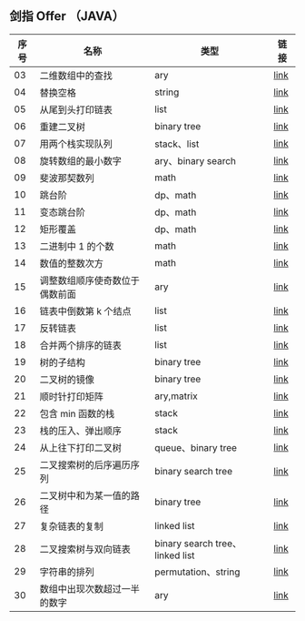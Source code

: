 ## 剑指 Offer （JAVA）

| 序号 | 名称 | 类型 | 链接 |
|---|---|---|---|
|03|二维数组中的查找|ary|[link](/code/No03)|
|04|替换空格|string|[link](/code/No04)|
|05|从尾到头打印链表|list|[link](/code/No05)|
|06|重建二叉树|binary tree|[link](/code/No06)|
|07|用两个栈实现队列|stack、list|[link](/code/No07)|
|08|旋转数组的最小数字|ary、binary search|[link](/code/No08)|
|09|斐波那契数列|math|[link](/code/No09)|
|10|跳台阶|dp、math|[link](/code/No10)|
|11|变态跳台阶|dp、math|[link](/code/No11)|
|12|矩形覆盖|dp、math|[link](/code/No12)|
|13|二进制中 1 的个数|math|[link](/code/No13)|
|14|数值的整数次方|math|[link](/code/No14)|
|15|调整数组顺序使奇数位于偶数前面|ary|[link](/code/No15)|
|16|链表中倒数第 k 个结点|list|[link](/code/No16)|
|17|反转链表|list|[link](/code/No17)|
|18|合并两个排序的链表|list|[link](/code/No18)|
|19|树的子结构|binary tree|[link](/code/No19)|
|20|二叉树的镜像|binary tree|[link](/code/No20)|
|21|顺时针打印矩阵|ary,matrix|[link](/code/No21)|
|22|包含 min 函数的栈|stack|[link](/code/No22)|
|23|栈的压入、弹出顺序|stack|[link](/code/No23)|
|24|从上往下打印二叉树|queue、binary tree|[link](/code/No24)|
|25|二叉搜索树的后序遍历序列|binary search tree|[link](/code/No25)|
|26|二叉树中和为某一值的路径|binary tree|[link](/code/No26)|
|27|复杂链表的复制|linked list|[link](/code/No27)|
|28|二叉搜索树与双向链表|binary search tree、linked list|[link](/code/No28)|
|29|字符串的排列|permutation、string|[link](/code/No29)|
|30|数组中出现次数超过一半的数字|ary|[link](/code/No30)|